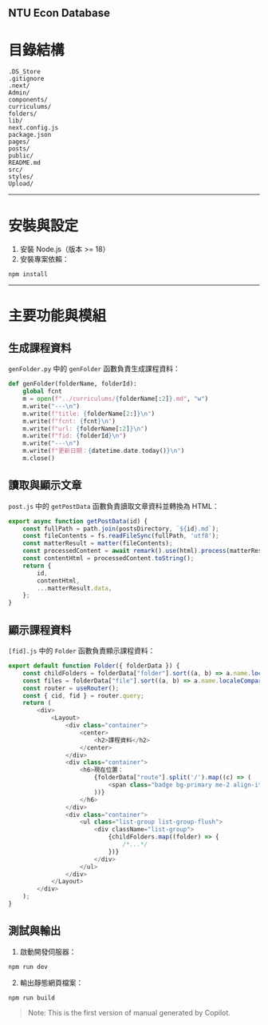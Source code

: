 NTU Econ Database
---
# 目錄結構
```
.DS_Store
.gitignore
.next/
Admin/
components/
curriculums/
folders/
lib/
next.config.js
package.json
pages/
posts/
public/
README.md
src/
styles/
Upload/
```
---
# 安裝與設定
1. 安裝 Node.js（版本 >= 18）
2. 安裝專案依賴：
```
npm install
```
---
# 主要功能與模組
## 生成課程資料
`genFolder.py` 中的 `genFolder` 函數負責生成課程資料：
```python
def genFolder(folderName, folderId):
    global fcnt
    m = open(f"../curriculums/{folderName[:2]}.md", "w")
    m.write("---\n")
    m.write(f"title: {folderName[2:]}\n")
    m.write(f"fcnt: {fcnt}\n")
    m.write(f"url: {folderName[:2]}\n")
    m.write(f"fid: {folderId}\n")
    m.write("---\n")
    m.write(f"更新日期：{datetime.date.today()}\n")
    m.close()
```
## 讀取與顯示文章
`post.js` 中的 `getPostData` 函數負責讀取文章資料並轉換為 HTML：
```javascript
export async function getPostData(id) {
    const fullPath = path.join(postsDirectory, `${id}.md`);
    const fileContents = fs.readFileSync(fullPath, 'utf8');
    const matterResult = matter(fileContents);
    const processedContent = await remark().use(html).process(matterResult.content);
    const contentHtml = processedContent.toString();
    return {
        id,
        contentHtml,
        ...matterResult.data,
    };
}
```
## 顯示課程資料
`[fid].js` 中的 `Folder` 函數負責顯示課程資料：
```javascript
export default function Folder({ folderData }) {
    const childFolders = folderData["folder"].sort((a, b) => a.name.localeCompare(b.name));
    const files = folderData["file"].sort((a, b) => a.name.localeCompare(b.name));
    const router = useRouter();
    const { cid, fid } = router.query;
    return (
        <div>
            <Layout>
                <div class="container">
                    <center>
                        <h2>課程資料</h2>
                    </center>
                </div>
                <div class="container">
                    <h6>現在位置：
                        {folderData["route"].split('/').map((c) => (
                            <span class="badge bg-primary me-2 align-items-center">{c}</span>
                        ))}
                    </h6>
                </div>
                <div class="container">
                    <ul class="list-group list-group-flush">
                        <div className="list-group">
                            {childFolders.map((folder) => {
                                /*...*/
                            })}
                        </div>
                    </ul>
                </div>
            </Layout>
        </div>
    );
}
```
## 測試與輸出
1. 啟動開發伺服器：
```
npm run dev
```
2. 輸出靜態網頁檔案：
```
npm run build
```

> Note: This is the first version of manual generated by Copilot.



